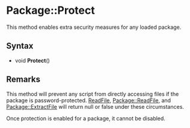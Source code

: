 # Package::Protect

This method enables extra security measures for any loaded package.

## Syntax

- void **Protect**()

## Remarks

This method will prevent any script from directly accessing files if the package is password-protected. [ReadFile](ReadFile.md), [Package::ReadFile](Package_ReadFile.md), and [Package::ExtractFile](Package_ExtractFile.md) will return null or false under these circumstances.

Once protection is enabled for a package, it cannot be disabled.
